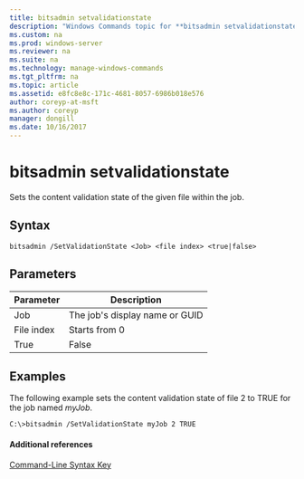 ```yaml
---
title: bitsadmin setvalidationstate
description: "Windows Commands topic for **bitsadmin setvalidationstate** - Sets the content validation state of the given file within the job."
ms.custom: na
ms.prod: windows-server
ms.reviewer: na
ms.suite: na
ms.technology: manage-windows-commands
ms.tgt_pltfrm: na
ms.topic: article
ms.assetid: e8fc8e8c-171c-4681-8057-6986b018e576
author: coreyp-at-msft
ms.author: coreyp
manager: dongill
ms.date: 10/16/2017
---
```


# bitsadmin setvalidationstate



Sets the content validation state of the given file within the job.

## Syntax

```
bitsadmin /SetValidationState <Job> <file index> <true|false> 
```

## Parameters

| Parameter  |          Description           |
|------------|--------------------------------|
|    Job     | The job's display name or GUID |
| File index |         Starts from 0          |
|    True    |             False              |

## <a name="BKMK_examples"></a>Examples

The following example sets the content validation state of file 2 to TRUE for the job named *myJob*.
```
C:\>bitsadmin /SetValidationState myJob 2 TRUE 
```

#### Additional references

[Command-Line Syntax Key](command-line-syntax-key.md)